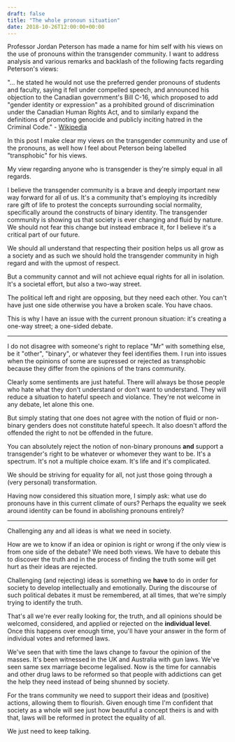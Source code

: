 ```yaml
---
draft: false
title: "The whole pronoun situation"
date: 2018-10-26T12:00:00+00:00
---
```


Professor Jordan Peterson has made a name for him self with his views on the
use of pronouns within the transgender community. I want to address analysis
and various remarks and backlash of the following facts regarding Peterson's
views:

"... he stated he would not use the preferred gender pronouns of students and
faculty, saying it fell under compelled speech, and announced his objection to
the Canadian government's Bill C-16, which proposed to add "gender identity or
expression" as a prohibited ground of discrimination under the Canadian Human
Rights Act, and to similarly expand the definitions of promoting genocide and
publicly inciting hatred in the Criminal Code." -
[Wikipedia](https://en.wikipedia.org/wiki/Jordan_Peterson#Gender_relations_and_masculinity)

In this post I make clear my views on the transgender community and use of the
pronouns, as well how I feel about Peterson being labelled "transphobic" for
his views.

My view regarding anyone who is transgender is they're simply equal in all
regards.

I believe the transgender community is a brave and deeply important new way
forward for all of us.  It's a community that's employing its incredibly rare
gift of life to protest the concepts surrounding social normality, specifically
around the constructs of binary identity. The transgender community is showing
us that society is ever changing and fluid by nature. We should not fear this
change but instead embrace it, for I believe it's a critical part of our
future.

We should all understand that respecting their position helps us all grow as a
society and as such we should hold the transgender community in high regard and
with the upmost of respect.

But a community cannot and will not achieve equal rights for all in isolation.
It's a societal effort, but also a two-way street.

The political left and right are opposing, but they need each other. You can't
have just one side otherwise you have a broken scale. You have chaos.

This is why I have an issue with the current pronoun situation: it's creating a
one-way street; a one-sided debate.

---

I do not disagree with someone's right to replace "Mr" with something else, be
it "other", "binary", or whatever they feel identifies them. I run into issues
when the opinions of some are supressed or rejected as transphobic because they
differ from the opinions of the trans community.

Clearly some sentiments are just hateful. There will always be those people who
hate what they don't understand or don't want to understand. They will reduce a
situation to hateful speech and violance. They're not welcome in any debate,
let alone this one.

But simply stating that one does not agree with the notion of fluid or
non-binary genders does not constitute hateful speech. It also doesn't afford
the offended the right to not be offended in the future.

You can absolutely reject the notion of non-binary pronouns **and** support a
transgender's right to be whatever or whomever they want to be. It's a
spectrum. It's not a multiple choice exam. It's life and it's complicated.

We should be striving for equality for all, not just those going through a
(very personal) transformation.

Having now considered this situation more, I simply ask: what use do pronouns
have in this current climate of ours? Perhaps the equality we seek around
identity can be found in abolishing pronouns entirely?

---

Challenging any and all ideas is what we need in society.

How are we to know if an idea or opinion is right or wrong if the only view is
from one side of the debate? We need both views. We have to debate this to
discover the truth and in the process of finding the truth some will get hurt
as their ideas are rejected.

Challenging (and rejecting) ideas is something we **have** to do in order
for society to develop intellectually and emotionally. During the discourse of
such political debates it must be remembered, at all times, that we're simply
trying to identify the truth.

That's all we're ever really looking for, the truth, and all opinions should be
welcomed, considered, and applied or rejected on the **individual level**. Once
this happens over enough time, you'll have your answer in the form of
individual votes and reformed laws.

We've seen that with time the laws change to favour the opinion of the masses.
It's been witnessed in the UK and Australia with gun laws. We've seen same sex
marriage become legalised. Now is the time for cannabis and other drug laws to
be reformed so that people with addictions can get the help they need instead
of being shunned by society.

For the trans community we need to support their ideas and (positive) actions,
allowing them to flourish. Given enough time I'm confident that society as a
whole will see just how beautiful a concept theirs is and with that, laws will
be reformed in protect the equality of all.

We just need to keep talking.

